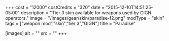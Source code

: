 +++
cost = "12000"
costCredits = "320"
date = "2015-12-10T14:51:25-05:00"
description = "Tier 3 skin available for weapons used by GIGN operators."
image = "/images/gear/skin/paradise-f2.png"
modType = "skin"
tags = ["weapon mod","skin","tier 3","GIGN"]
title = "Paradise"

[images]
  alt = ""
  src = ""
+++
